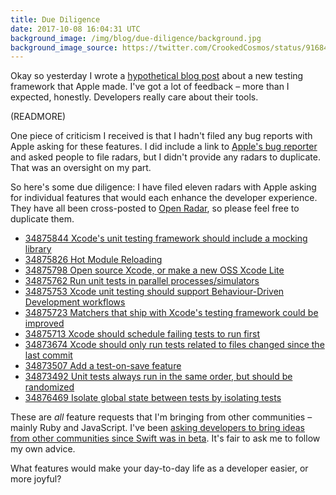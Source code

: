 ```yaml
---
title: Due Diligence
date: 2017-10-08 16:04:31 UTC
background_image: /img/blog/due-diligence/background.jpg
background_image_source: https://twitter.com/CrookedCosmos/status/916849438982852608
---
```


Okay so yesterday I wrote a [hypothetical blog post](/blog/apple-releases-jive/) about a new testing framework that Apple made. I've got a lot of feedback – more than I expected, honestly. Developers really care about their tools.

(READMORE)

One piece of criticism I received is that I hadn't filed any bug reports with Apple asking for these features. I did include a link to [Apple's bug reporter](http://bugreport.apple.com) and asked people to file radars, but I didn't provide any radars to duplicate. That was an oversight on my part.

So here's some due diligence: I have filed eleven radars with Apple asking for individual features that would each enhance the developer experience. They have all been cross-posted to [Open Radar](http://www.openradar.me/), so please feel free to duplicate them.

- [34875844 Xcode's unit testing framework should include a mocking library](http://www.openradar.me/radar?id=4928269132496896)
- [34875826 Hot Module Reloading](http://www.openradar.me/radar?id=5060966442074112)
- [34875798 Open source Xcode, or make a new OSS Xcode Lite](http://www.openradar.me/radar?id=4970395111260160)
- [34875762 Run unit tests in parallel processes/simulators](http://www.openradar.me/radar?id=5011363730554880)
- [34875753 Xcode unit testing should support Behaviour-Driven Development workflows](http://www.openradar.me/radar?id=5055377615880192)
- [34875723 Matchers that ship with Xcode's testing framework could be improved](http://www.openradar.me/radar?id=6135499479580672)
- [34875713 Xcode should schedule failing tests to run first](http://www.openradar.me/radar?id=5025044409352192)
- [34873674 Xcode should only run tests related to files changed since the last commit](http://www.openradar.me/radar?id=4959620246274048)
- [34873507 Add a test-on-save feature](http://www.openradar.me/radar?id=6063405903380480)
- [34873492 Unit tests always run in the same order, but should be randomized](http://www.openradar.me/radar?id=4937505996537856)
- [34876469	Isolate global state between tests by isolating tests](http://www.openradar.me/radar?id=5001137547640832)

These are _all_ feature requests that I'm bringing from other communities – mainly Ruby and JavaScript. I've been [asking developers to bring ideas from other communities since Swift was in beta](https://www.youtube.com/watch?v=LtrzZb5Jw0g). It's fair to ask me to follow my own advice.

What features would make your day-to-day life as a developer easier, or more joyful?
